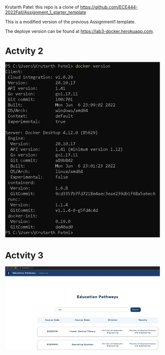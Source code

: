 Krutarth Patel: this repo is a clone of https://github.com/ECE444-2022Fall/Assignment_1_starter_template

This is a modified version of the previous Assignment1 template.

The deploye version can be found at https://lab3-docker.herokuapp.com.

# Actvity 2
![Screenshot of Activity 2 commit](/images/activity2.jpg)

# Actvity 3
![Screenshot of Activity 3](/images/activity3.jpg)